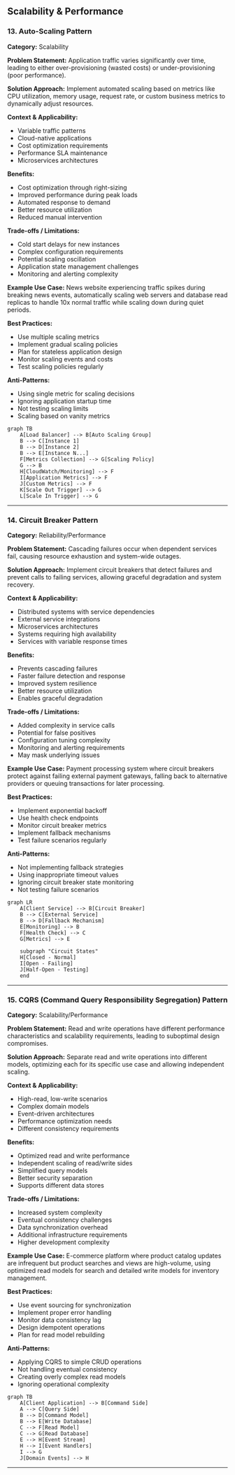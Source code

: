 ## Scalability & Performance

### 13. Auto-Scaling Pattern
**Category:** Scalability

**Problem Statement:** Application traffic varies significantly over time, leading to either over-provisioning (wasted costs) or under-provisioning (poor performance).

**Solution Approach:** Implement automated scaling based on metrics like CPU utilization, memory usage, request rate, or custom business metrics to dynamically adjust resources.

**Context & Applicability:**
- Variable traffic patterns
- Cloud-native applications
- Cost optimization requirements
- Performance SLA maintenance
- Microservices architectures

**Benefits:**
- Cost optimization through right-sizing
- Improved performance during peak loads
- Automated response to demand
- Better resource utilization
- Reduced manual intervention

**Trade-offs / Limitations:**
- Cold start delays for new instances
- Complex configuration requirements
- Potential scaling oscillation
- Application state management challenges
- Monitoring and alerting complexity

**Example Use Case:** News website experiencing traffic spikes during breaking news events, automatically scaling web servers and database read replicas to handle 10x normal traffic while scaling down during quiet periods.

**Best Practices:**
- Use multiple scaling metrics
- Implement gradual scaling policies
- Plan for stateless application design
- Monitor scaling events and costs
- Test scaling policies regularly

**Anti-Patterns:**
- Using single metric for scaling decisions
- Ignoring application startup time
- Not testing scaling limits
- Scaling based on vanity metrics

```mermaid
graph TB
    A[Load Balancer] --> B[Auto Scaling Group]
    B --> C[Instance 1]
    B --> D[Instance 2]
    B --> E[Instance N...]
    F[Metrics Collection] --> G[Scaling Policy]
    G --> B
    H[CloudWatch/Monitoring] --> F
    I[Application Metrics] --> F
    J[Custom Metrics] --> F
    K[Scale Out Trigger] --> G
    L[Scale In Trigger] --> G
```

---

### 14. Circuit Breaker Pattern
**Category:** Reliability/Performance

**Problem Statement:** Cascading failures occur when dependent services fail, causing resource exhaustion and system-wide outages.

**Solution Approach:** Implement circuit breakers that detect failures and prevent calls to failing services, allowing graceful degradation and system recovery.

**Context & Applicability:**
- Distributed systems with service dependencies
- External service integrations
- Microservices architectures
- Systems requiring high availability
- Services with variable response times

**Benefits:**
- Prevents cascading failures
- Faster failure detection and response
- Improved system resilience
- Better resource utilization
- Enables graceful degradation

**Trade-offs / Limitations:**
- Added complexity in service calls
- Potential for false positives
- Configuration tuning complexity
- Monitoring and alerting requirements
- May mask underlying issues

**Example Use Case:** Payment processing system where circuit breakers protect against failing external payment gateways, falling back to alternative providers or queuing transactions for later processing.

**Best Practices:**
- Implement exponential backoff
- Use health check endpoints
- Monitor circuit breaker metrics
- Implement fallback mechanisms
- Test failure scenarios regularly

**Anti-Patterns:**
- Not implementing fallback strategies
- Using inappropriate timeout values
- Ignoring circuit breaker state monitoring
- Not testing failure scenarios

```mermaid
graph LR
    A[Client Service] --> B[Circuit Breaker]
    B --> C[External Service]
    B --> D[Fallback Mechanism]
    E[Monitoring] --> B
    F[Health Check] --> C
    G[Metrics] --> E
    
    subgraph "Circuit States"
    H[Closed - Normal]
    I[Open - Failing] 
    J[Half-Open - Testing]
    end
```

---

### 15. CQRS (Command Query Responsibility Segregation) Pattern
**Category:** Scalability/Performance

**Problem Statement:** Read and write operations have different performance characteristics and scalability requirements, leading to suboptimal design compromises.

**Solution Approach:** Separate read and write operations into different models, optimizing each for its specific use case and allowing independent scaling.

**Context & Applicability:**
- High-read, low-write scenarios
- Complex domain models
- Event-driven architectures
- Performance optimization needs
- Different consistency requirements

**Benefits:**
- Optimized read and write performance
- Independent scaling of read/write sides
- Simplified query models
- Better security separation
- Supports different data stores

**Trade-offs / Limitations:**
- Increased system complexity
- Eventual consistency challenges
- Data synchronization overhead
- Additional infrastructure requirements
- Higher development complexity

**Example Use Case:** E-commerce platform where product catalog updates are infrequent but product searches and views are high-volume, using optimized read models for search and detailed write models for inventory management.

**Best Practices:**
- Use event sourcing for synchronization
- Implement proper error handling
- Monitor data consistency lag
- Design idempotent operations
- Plan for read model rebuilding

**Anti-Patterns:**
- Applying CQRS to simple CRUD operations
- Not handling eventual consistency
- Creating overly complex read models
- Ignoring operational complexity

```mermaid
graph TB
    A[Client Application] --> B[Command Side]
    A --> C[Query Side]
    B --> D[Command Model]
    B --> E[Write Database]
    C --> F[Read Model]
    C --> G[Read Database]
    E --> H[Event Stream]
    H --> I[Event Handlers]
    I --> G
    J[Domain Events] --> H
```

---
